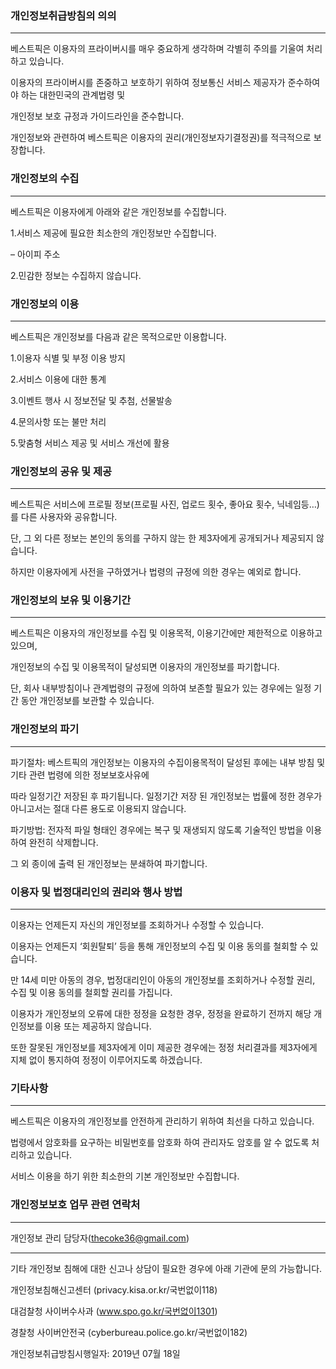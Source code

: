 ### 개인정보취급방침의 의의
---
베스트픽은 이용자의 프라이버시를 매우 중요하게 생각하며 각별히 주의를 기울여 처리하고 있습니다.

이용자의 프라이버시를 존중하고 보호하기 위하여 정보통신 서비스 제공자가 준수하여야 하는 대한민국의 관계법령 및

개인정보 보호 규정과 가이드라인을 준수합니다.

개인정보와 관련하여 베스트픽은 이용자의 권리(개인정보자기결정권)를 적극적으로 보장합니다.

 

### 개인정보의 수집
---
베스트픽은 이용자에게 아래와 같은 개인정보를 수집합니다.

1.서비스 제공에 필요한 최소한의 개인정보만 수집합니다.

– 아이피 주소

2.민감한 정보는 수집하지 않습니다.

 

### 개인정보의 이용
---
베스트픽은 개인정보를 다음과 같은 목적으로만 이용합니다.

1.이용자 식별 및 부정 이용 방지

2.서비스 이용에 대한 통계

3.이벤트 행사 시 정보전달 및 추첨, 선물발송

4.문의사항 또는 불만 처리

5.맞춤형 서비스 제공 및 서비스 개선에 활용

 

### 개인정보의 공유 및 제공
---
베스트픽은 서비스에 프로필 정보(프로필 사진, 업로드 횟수, 좋아요 횟수, 닉네임등…)를 다른 사용자와 공유합니다.

단, 그 외 다른 정보는 본인의 동의를 구하지 않는 한 제3자에게 공개되거나 제공되지 않습니다.

하지만 이용자에게 사전을 구하였거나 법령의 규정에 의한 경우는 예외로 합니다.

 

### 개인정보의 보유 및 이용기간
---
베스트픽은 이용자의 개인정보를 수집 및 이용목적, 이용기간에만 제한적으로 이용하고 있으며,

개인정보의 수집 및 이용목적이 달성되면 이용자의 개인정보를 파기합니다.

단, 회사 내부방침이나 관계법령의 규정에 의하여 보존할 필요가 있는 경우에는 일정 기간 동안 개인정보를 보관할 수 있습니다.

 

### 개인정보의 파기
---
파기절차: 베스트픽의 개인정보는 이용자의 수집이용목적이 달성된 후에는 내부 방침 및 기타 관련 법령에 의한 정보보호사유에

따라 일정기간 저장된 후 파기됩니다. 일정기간 저장 된 개인정보는 법률에 정한 경우가 아니고서는 절대 다른 용도로 이용되지 않습니다.

파기방법: 전자적 파일 형태인 경우에는 복구 및 재생되지 않도록 기술적인 방법을 이용하여 완전히 삭제합니다.

그 외 종이에 출력 된 개인정보는 분쇄하여 파기합니다.

 

### 이용자 및 법정대리인의 권리와 행사 방법
---
이용자는 언제든지 자신의 개인정보를 조회하거나 수정할 수 있습니다.

이용자는 언제든지 ‘회원탈퇴’ 등을 통해 개인정보의 수집 및 이용 동의를 철회할 수 있습니다.

만 14세 미만 아동의 경우, 법정대리인이 아동의 개인정보를 조회하거나 수정할 권리, 수집 및 이용 동의를 철회할 권리를 가집니다.

이용자가 개인정보의 오류에 대한 정정을 요청한 경우, 정정을 완료하기 전까지 해당 개인정보를 이용 또는 제공하지 않습니다.

또한 잘못된 개인정보를 제3자에게 이미 제공한 경우에는 정정 처리결과를 제3자에게 지체 없이 통지하여 정정이 이루어지도록 하겠습니다.

 

### 기타사항
---
베스트픽은 이용자의 개인정보를 안전하게 관리하기 위하여 최선을 다하고 있습니다.

법령에서 암호화를 요구하는 비밀번호를 암호화 하여 관리자도 암호를 알 수 없도록 처리하고 있습니다.

서비스 이용을 하기 위한 최소한의 기본 개인정보만 수집합니다.
 

### 개인정보보호 업무 관련 연락처
---
개인정보 관리 담당자(thecoke36@gmail.com)

 
---
기타 개인정보 침해에 대한 신고나 상담이 필요한 경우에 아래 기관에 문의 가능합니다.

개인정보침해신고센터 (privacy.kisa.or.kr/국번없이118)

대검찰청 사이버수사과 (www.spo.go.kr/국번없이1301)

경찰청 사이버안전국 (cyberbureau.police.go.kr/국번없이182)

 

개인정보취급방침시행일자: 2019년 07월 18일
